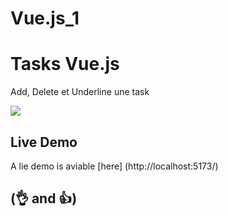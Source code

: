 # Vue.js_1
# Tasks Vue.js
Add, Delete et Underline une task

![](public/task_js.png)

## Live Demo

A lie demo is aviable [here]
(http://localhost:5173/)

## (👌 and 👍)
